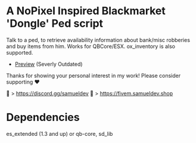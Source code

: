 # A NoPixel Inspired Blackmarket 'Dongle' Ped script


Talk to a ped, to retrieve availability information about bank/misc robberies and buy items from him. Works for QBCore/ESX. ox_inventory is also supported.

- [Preview](https://www.youtube.com/watch?v=9eyLQDqIBd4) (Severly Outdated)

Thanks for showing your personal interest in my work! 
Please consider supporting ❤

🔗 > https://discord.gg/samueldev
🔗 > https://fivem.samueldev.shop

# Dependencies

es_extended (1.3 and up) or qb-core,
sd_lib



